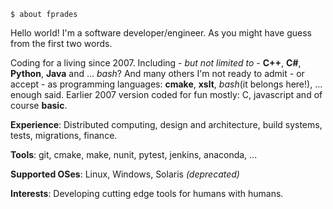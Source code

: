 
    $ about fprades

Hello world! I'm a software developer/engineer. As you might have guess from the first two words.

Coding for a living since 2007. Including - _but not limited to_ - **C++**, **C#**, **Python**, **Java** and ... _bash_? And many others I'm not ready to admit - or accept - as programming languages: **cmake**, **xslt**, _bash_(it belongs here!), ... enough said. Earlier 2007 version coded for fun mostly: C, javascript and of course **basic**.

**Experience**: Distributed computing, design and architecture, build systems, tests, migrations, finance.

**Tools**: git, cmake, make, nunit, pytest, jenkins, anaconda, ...

**Supported OSes**: Linux, Windows, Solaris _(deprecated)_

**Interests**: Developing cutting edge tools for humans with humans.
